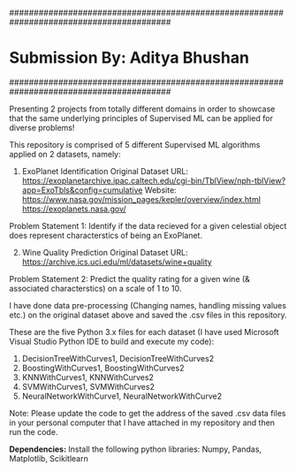 #########################################################################################
# Submission By: Aditya Bhushan
#########################################################################################

Presenting 2 projects from totally different domains in order to showcase that the same underlying principles of Supervised ML can be applied for diverse problems!

This repository is comprised of 5 different Supervised ML algorithms applied on 2 datasets, namely:

1. ExoPlanet Identification
Original Dataset URL: 
https://exoplanetarchive.ipac.caltech.edu/cgi-bin/TblView/nph-tblView?app=ExoTbls&config=cumulative
Website: 
https://www.nasa.gov/mission_pages/kepler/overview/index.html
https://exoplanets.nasa.gov/

Problem Statement 1: Identify if the data recieved for a given celestial object does represent characterstics of being an ExoPlanet. 

2. Wine Quality Prediction
Original Dataset URL: 
https://archive.ics.uci.edu/ml/datasets/wine+quality

Problem Statement 2: Predict the quality rating for a given wine (& associated characterstics) on a scale of 1 to 10. 

I have done data pre-processing (Changing names, handling missing values etc.) on the original dataset above
and saved the .csv files in this repository.


These are the five Python 3.x files for each dataset (I have used Microsoft Visual Studio Python IDE to build and execute my code):

1. DecisionTreeWithCurves1, DecisionTreeWithCurves2
2. BoostingWithCurves1, BoostingWithCurves2
3. KNNWithCurves1, KNNWithCurves2
4. SVMWithCurves1, SVMWithCurves2
5. NeuralNetworkWithCurve1, NeuralNetworkWithCurve2

Note: Please update the code to get the address of the saved .csv data files in your personal computer that I have attached in my repository 
and then run the code.

**Dependencies:**
Install the following python libraries:
Numpy, Pandas, Matplotlib, Scikitlearn



